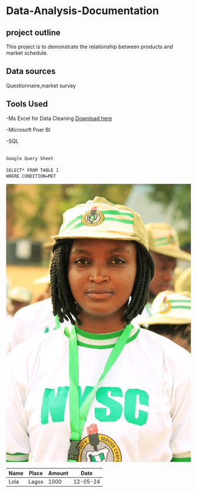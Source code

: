 # Data-Analysis-Documentation
## project outline
This project is to demonstrate the relationship between products and market schedule.

## Data sources
Questionnaire,market survey

## Tools Used

-Ms Excel for Data Cleaning [Download here](https://microsoft.com) 

-Microsoft Poer BI

-SQL

~~~

Google Query Sheet

SELECT* FROM TABLE 1
WHERE CONDITION=MET

~~~


![](NY.JPG)

|Name |Place | Amount| Date|
|-----| ----| -------|-----|
| Lola| Lagos| 1000| 12-05-24|

